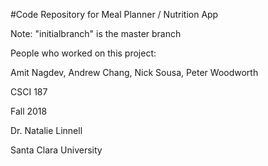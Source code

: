 #Code Repository for Meal Planner / Nutrition App

Note: "initialbranch" is the master branch


People who worked on this project:

Amit Nagdev, Andrew Chang, Nick Sousa, Peter Woodworth

CSCI 187

Fall 2018

Dr. Natalie Linnell

Santa Clara University
